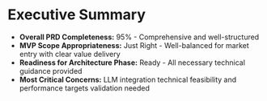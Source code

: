 # Executive Summary

- **Overall PRD Completeness:** 95% - Comprehensive and well-structured
- **MVP Scope Appropriateness:** Just Right - Well-balanced for market entry with clear value delivery
- **Readiness for Architecture Phase:** Ready - All necessary technical guidance provided
- **Most Critical Concerns:** LLM integration technical feasibility and performance targets validation needed

